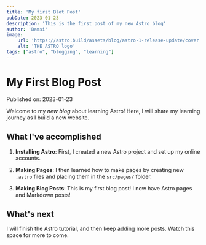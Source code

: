 ```yaml
---
title: 'My first Blot Post'
pubDate: 2023-01-23
description: 'This is the first post of my new Astro blog'
author: 'Bamsi'
image: 
    url: 'https://astro.build/assets/blog/astro-1-release-update/cover.jpeg' 
    alt: 'THE ASTRO logo'
tags: ["astro", "blogging", "learning"]
---
```


# My First Blog Post

Published on: 2023-01-23

Welcome to my _new blog_ about learning Astro! Here, I will share my learning journey as I build a new website.

## What I've accomplished

1. **Installing Astro**: First, I created a new Astro project and set up my online accounts.

2. **Making Pages**: I then learned how to make pages by creating new `.astro` files and placing them in the `src/pages/` folder.

3. **Making Blog Posts**: This is my first blog post! I now have Astro pages and Markdown posts!

## What's next

I will finish the Astro tutorial, and then keep adding more posts. Watch this space for more to come.


